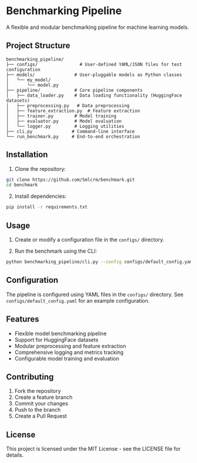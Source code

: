 # Benchmarking Pipeline

A flexible and modular benchmarking pipeline for machine learning models.

## Project Structure

```
benchmarking_pipeline/
├── configs/                # User-defined YAML/JSON files for test configuration
├── models/               # User-pluggable models as Python classes
│   └── my_model/
│       └── model.py
├── pipeline/             # Core pipeline components
│   ├── data_loader.py    # Data loading functionality (HuggingFace datasets)
│   ├── preprocessing.py   # Data preprocessing
│   ├── feature_extraction.py  # Feature extraction
│   ├── trainer.py        # Model training
│   ├── evaluator.py      # Model evaluation
│   └── logger.py         # Logging utilities
├── cli.py               # Command-line interface
└── run_benchmark.py     # End-to-end orchestration
```

## Installation

1. Clone the repository:
```bash
git clone https://github.com/Smlcrm/benchmark.git
cd benchmark
```

2. Install dependencies:
```bash
pip install -r requirements.txt
```

## Usage

1. Create or modify a configuration file in the `configs/` directory.

2. Run the benchmark using the CLI:
```bash
python benchmarking_pipeline/cli.py --config configs/default_config.yaml
```

## Configuration

The pipeline is configured using YAML files in the `configs/` directory. See `configs/default_config.yaml` for an example configuration.

## Features

- Flexible model benchmarking pipeline
- Support for HuggingFace datasets
- Modular preprocessing and feature extraction
- Comprehensive logging and metrics tracking
- Configurable model training and evaluation

## Contributing

1. Fork the repository
2. Create a feature branch
3. Commit your changes
4. Push to the branch
5. Create a Pull Request

## License

This project is licensed under the MIT License - see the LICENSE file for details.
